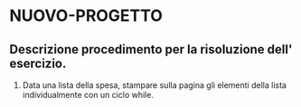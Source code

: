 NUOVO-PROGETTO
===

## Descrizione procedimento per la risoluzione dell' esercizio.

1. Data una lista della spesa, stampare sulla pagina gli elementi della lista individualmente con un ciclo while.

